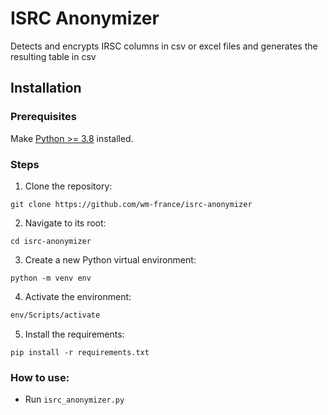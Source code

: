# ISRC Anonymizer

Detects and encrypts IRSC columns in csv or excel files and generates the resulting table in csv

## Installation

### Prerequisites

Make [Python >= 3.8](https://www.python.org/) installed.

### Steps

1. Clone the repository:

```
git clone https://github.com/wm-france/isrc-anonymizer
```

2. Navigate to its root:

```
cd isrc-anonymizer
```

3. Create a new Python virtual environment:

```
python -m venv env
```

4. Activate the environment:

```bash
env/Scripts/activate
```

5. Install the requirements:

```
pip install -r requirements.txt
```

### How to use:
* Run `isrc_anonymizer.py`
